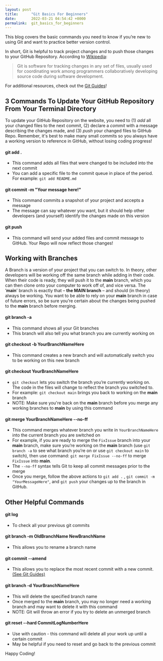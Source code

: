 ```yaml
---
layout: post
title:      "Git Basics For Beginners"
date:       2022-03-21 04:54:42 +0000
permalink:  git_basics_for_beginners
---
```



This blog covers the basic commands you need to know if you’re new to using Git and want to  practice better version control. 

In short, Git is helpful to track project changes and to push those changes to your GitHub Repository. According to [Wikipedia](http://en.wikipedia.org/wiki/Git):

> Git is software for tracking changes in any set of files, usually used for coordinating work among programmers collaboratively developing source code during software development.
> 

For additional resources, check out the [Git Guides](https://github.com/git-guides)! 

## 3 Commands To Update Your GitHub Repository From Your Terminal Directory
To update your GitHub Repository on the website, you need to (1) *add* all your changed files to the next commit, (2) declare a *commit* with a message describing the changes made, and (3) *push* your changed files to GitHub Repo. Remember, it's best to make many small commits so you always have a working version to reference in GitHub, without losing coding progress!

#### git add .
* This command adds all files that were changed to be included into the next commit
* You can add a specific file to the commit queue in place of the period. For example:  `git add README.md`

#### git commit -m "Your message here!"
* This command commits a snapshot of your project and accepts a message 
* The message can say whatever you want, but it should help other developers (and yourself) identify the changes made on this version

#### git push
* This command will send your added files and commit message to GitHub. Your Repo will now reflect those changes!


## Working with Branches
A Branch is a version of your project that you can switch to. In theory, other developers will be working off the same branch while adding in their code. When their code is ready, they will push it to the **main** branch, which you can then clone onto your computer to work off of, and vice versa. The ‘**main**’ branch is exactly that – **the MAIN branch** – and should (in theory) always be working. You want to be able to rely on your **main** branch in case of future errors, so be sure you’re certain about the changes being pushed to the **main** branch before merging. 


#### git branch -a 
* This command shows all your Git branches
* This branch will also tell you what branch you are currently working on

#### git checkout -b YourBranchNameHere
* This command creates a new branch and will automatically switch you to be working on this new branch

#### git checkout YourBranchNameHere
* `git checkout` lets you switch the branch you’re currently working on. The code in the files will change to reflect the branch you switched to.
* For example: `git checkout main` brings you back to working on the **main** branch
* NOTE: Make sure you're back on the **main** branch before you merge any working branches to **main** by using this command 

#### git merge YourBranchNameHere --no-ff
* This command merges whatever branch you write in `YourBranchNameHere` into the current branch you are switched on
* For example, if you are ready to merge the `FixIssue` branch into your **main** branch, make sure you’re working on the **main** branch (use `git branch -a` to see what branch you’re on or use `git checkout main` to switch), then use command: `git merge FixIssue --no-ff` to merge `FixIssue` into **main**.
* The `--no-ff` syntax tells Git to keep all commit messages prior to the merge
* Once you merge, follow the above actions to `git add .` , `git commit -m "YourMessageHere"`, and `git push` your changes up to the  branch in GitHub.

## Other Helpful Commands

#### git log
* To check all your previous git commits

#### git branch -m OldBranchName NewBranchName
* This allows you to rename a branch name

#### git commit --amend
* This allows you to replace the most recent commit with a new commit.  [(See Git Guides)](https://github.com/git-guides/git-commit)

#### git branch -d YourBranchNameHere
* This will delete the specified branch name
* Once merged to the **main** branch, you may no longer need a working branch and may want to delete it with this command
* NOTE: Git will throw an error if you try to delete an unmerged branch

#### git reset --hard CommitLogNumberHere
* Use with caution - this command will delete all your work up until a certain commit
* May be helpful if you need to reset and go back to the previous commit



Happy Coding!

